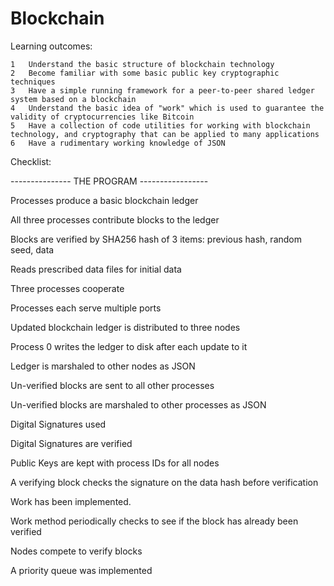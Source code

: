 # Blockchain

Learning outcomes:

	1	Understand the basic structure of blockchain technology
	2	Become familiar with some basic public key cryptographic techniques
	3	Have a simple running framework for a peer-to-peer shared ledger system based on a blockchain
	4	Understand the basic idea of "work" which is used to guarantee the validity of cryptocurrencies like Bitcoin
	5	Have a collection of code utilities for working with blockchain technology, and cryptography that can be applied to many applications
	6	Have a rudimentary working knowledge of JSON

Checklist:


--------------- THE PROGRAM -----------------

Processes produce a basic blockchain ledger

All three processes contribute blocks to the ledger

Blocks are verified by SHA256 hash of 3 items: previous hash, random seed, data

Reads prescribed data files for initial data

Three processes cooperate

Processes each serve multiple ports

Updated blockchain ledger is distributed to three nodes

Process 0 writes the ledger to disk after each update to it

Ledger is marshaled to other nodes as JSON

Un-verified blocks are sent to all other processes

Un-verified blocks are marshaled to other processes as JSON

Digital Signatures used

Digital Signatures are verified

Public Keys are kept with process IDs for all nodes

A verifying block checks the signature on the data hash before verification

Work has been implemented.

Work method periodically checks to see if the block has already been verified

Nodes compete to verify blocks

A priority queue was implemented


